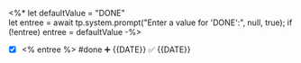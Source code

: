  <%*
let defaultValue = "DONE"  
let entree = await tp.system.prompt("Enter a value for 'DONE':", null, true);
if (!entree) entree = defaultValue
-%>
- [x] <% entree %>  #done ➕ {{DATE}} ✅ {{DATE}}